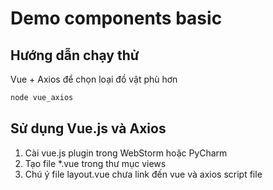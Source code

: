 # Demo components basic

## Hướng dẫn chạy thử

Vue + Axios để chọn loại đồ vật phù hơn
```bash
node vue_axios
```

## Sử dụng Vue.js và Axios
1. Cài vue.js plugin trong WebStorm hoặc PyCharm
2. Tạo file *.vue trong thư mục views
3. Chú ý file layout.vue chưa link đến vue và axios script file